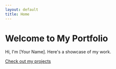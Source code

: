 ```yaml
---
layout: default
title: Home
---
```


# Welcome to My Portfolio
Hi, I'm [Your Name]. Here's a showcase of my work.

[Check out my projects](projects.html)
